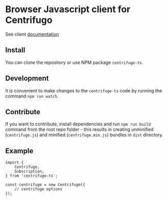 # Browser Javascript client for Centrifugo

See client [documentation](https://fzambia.gitbooks.io/centrifugal/content/clients/javascript.html)


## Install

You can clone the repository or use NPM package `centrifuge-ts`.


## Development

It is convenient to make changes to the `centrifuge-ts` code by running the command
`npm run watch`.


## Contribute

If you want to contribute, install dependencies and run `npm run build` command from
the root repo folder - this results in creating unminified (`centrifuge.js`) and
minified (`centrifuge.min.js`) bundles in `dist` directory.


## Example

~~~
import {
    Centrifuge,
    Subscription,
} from 'centrifuge-ts';

const centrifuge = new Centrifuge({
    // centrifuge options
});
~~~
